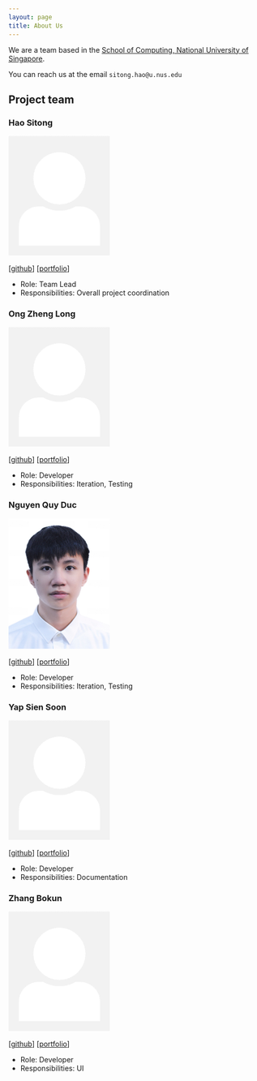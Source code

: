 ```yaml
---
layout: page
title: About Us
---
```


We are a team based in the [School of Computing, National University of Singapore](http://www.comp.nus.edu.sg).

You can reach us at the email `sitong.hao@u.nus.edu`

## Project team

### Hao Sitong

<img src="images/o-ohst.png" width="200px">

[[github](https://github.com/o-ohst)]
[[portfolio](team/o-ohst.md)]

* Role: Team Lead
* Responsibilities: Overall project coordination

### Ong Zheng Long

<img src="images/zhenglong3.png" width="200px">

[[github](https://github.com/ZhengLong3)]
[[portfolio](team/zhenglong3.md)]

* Role: Developer
* Responsibilities: Iteration, Testing

### Nguyen Quy Duc

<img src="images/ngquyduc.png" width="200px">

[[github](https://github.com/ngquyduc)]
[[portfolio](team/ngquyduc.md)]

* Role: Developer
* Responsibilities: Iteration, Testing

### Yap Sien Soon

<img src="images/ssyap98.png" width="200px">

[[github](https://github.com/ssyap98)]
[[portfolio](team/ssyap98.md)]

* Role: Developer
* Responsibilities: Documentation

### Zhang Bokun

<img src="images/bokun2.png" width="200px">

[[github](http://github.com/bokun2)]
[[portfolio](team/bokun2.md)]

* Role: Developer
* Responsibilities: UI
